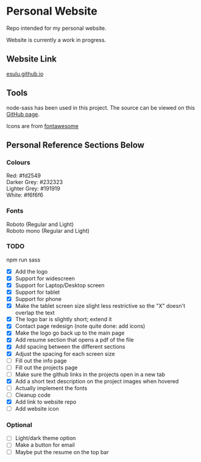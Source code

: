 # Personal Website
Repo intended for my personal website.

Website is currently a work in progress.

## Website Link
[esulu.github.io](https://esulu.github.io/dist/index.html)

## Tools
node-sass has been used in this project. The source can be viewed on this [GitHub page](https://github.com/sass/node-sass).  

Icons are from [fontawesome](https://fontawesome.com)

## Personal Reference Sections Below

### Colours
Red: #fd2549  
Darker Grey: #232323  
Lighter Grey: #191919  
White: #f6f6f6  

### Fonts
Roboto (Regular and Light)  
Roboto mono (Regular and Light)  

### TODO
npm run sass  
- [x] Add the logo  
- [x] Support for widescreen  
- [x] Support for Laptop/Desktop screen  
- [x] Support for tablet  
- [x] Support for phone 
- [x] Make the tablet screen size slight less restrictive so the "X" doesn't overlap the text  
- [x] The logo bar is slightly short; extend it    
- [x] Contact page redesign (note quite done: add icons)  
- [x] Make the logo go back up to the main page  
- [x] Add resume section that opens a pdf of the file  
- [x] Add spacing between the different sections  
- [x] Adjust the spacing for each screen size  
- [ ] Fill out the info page  
- [ ] Fill out the projects page
- [ ] Make sure the github links in the projects open in a new tab  
- [x] Add a short text description on the project images when hovered  
- [ ] Actually implement the fonts    
- [ ] Cleanup code   
- [x] Add link to website repo  
- [ ] Add website icon     

### Optional
- [ ] Light/dark theme option  
- [ ] Make a button for email 
- [ ] Maybe put the resume on the top bar

